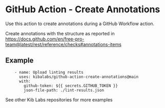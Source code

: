 # GitHub Action - Create Annotations

Use this action to create annotations during a GitHub Workflow action.

Create annotations with the structure as reported in https://docs.github.com/en/free-pro-team@latest/rest/reference/checks#annotations-items

## Example

```
    - name: Upload linting results
      uses: kibalabs/github-action-create-annotations@main
      with:
        github-token: ${{ secrets.GITHUB_TOKEN }}
        json-file-path: ./lint-results.json
```

See other Kib Labs repositories for more examples
